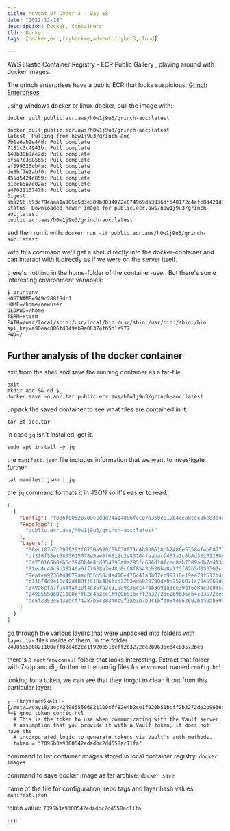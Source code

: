 ```yaml
---
title: Advent Of Cyber 3 - Day 18
date: "2021-12-18"
description: Docker, Containers
tldr: Docker
tags: [docker,ecr,tryhackme,adventofcyber3,cloud]

---
```


AWS Elastic Container Registry - ECR Public Gallery , playing around with docker images.

The grinch enterprises have a public ECR that looks suspicious: [Grinch Enterprises](https://gallery.ecr.aws/h0w1j9u3/grinch-aoc)

using windows docker or linux docker, pull the image with: 
```shell 
docker pull public.ecr.aws/h0w1j9u3/grinch-aoc:latest

docker pull public.ecr.aws/h0w1j9u3/grinch-aoc:latest  
latest: Pulling from h0w1j9u3/grinch-aoc  
7b1a6ab2e44d: Pull complete  
7181c3c4941b: Pull complete  
148b30b9ae2d: Pull complete  
6f5a7c388565: Pull complete  
ef099323cb4a: Pull complete  
de5bf7e2abf0: Pull complete  
455d5424d859: Pull complete  
b1ee65a7e02a: Pull complete  
a47021107475: Pull complete  
Digest: sha256:593c79eaaa1a905c533e389b0034022e074969da3936df648172c4efc8d421d8  
Status: Downloaded newer image for public.ecr.aws/h0w1j9u3/grinch-aoc:latest  
public.ecr.aws/h0w1j9u3/grinch-aoc:latest
```

and then run it with: `docker run -it public.ecr.aws/h0w1j9u3/grinch-aoc:latest`

with this command we'll get a shell directly into the docker-container and can interact with it directly as if we were on the server itself.

there's nothing in the home-folder of the container-user. But there's some interesting environment variables: 
```shell
$ printenv  
HOSTNAME=949c288f8dc1  
HOME=/home/newuser  
OLDPWD=/home  
TERM=xterm  
PATH=/usr/local/sbin:/usr/local/bin:/usr/sbin:/usr/bin:/sbin:/bin  
api_key=a90eac086fd049ab9a08374f65d1e977  
PWD=/
```

## Further analysis of the docker container

exit from the shell and save the running container as a tar-file. 

```shell
exit
mkdir aoc && cd $_
docker save -o aoc.tar public.ecr.aws/h0w1j9u3/grinch-aoc:latest
```

unpack the saved container to see what files are contained in it. 
```shell
tar xf aoc.tar
```

in case `jq` isn't installed, get it. 
```shell
sudo apt install -y jq
```

the `manifest.json` file includes information that we want to investigate further.

```shell 
cat manifest.json | jq
```

the `jq` command formats it in JSON so it's easier to read:

```json
[
  {
    "Config": "f886f00520700e2ddd74a14856fcc07a360c819b4cea8cee8be83d4de01e9787.json",
    "RepoTags": [
      "public.ecr.aws/h0w1j9u3/grinch-aoc:latest"
    ],
    "Layers": [
      "06ec107a7c3909292f0730a926f0bf38071c4b930618cb2480e53584f4b60777/layer.tar",
      "df316f55e15855625078e9ae6f6812c2e83164feabacf457a1c0b4d332622806/layer.tar",
      "6a750165b0eb6d29d0b4e4cd054096a0a295fc606d10fced8ab7389adb7dd13f/layer.tar",
      "72ed4c44c5d38246a6ff7938a3e48c0c68f8543bb30be8a773f02b5d055362ce/layer.tar",
      "9eafea9736f44679aac855b58c0ad10e476c41a3b07eb99718e19ee79f512b4f/layer.tar",
      "b11674d3410c42d488ff618e486fcd7263ad6029798de0d7526871e7945969d2/layer.tar",
      "349a6efa7f944faf10f4d35fa2c11089e36cc474b3d91a3ce39df6e84e9c0452/layer.tar",
      "249855506821100cff82e4b2ce1f920b51bcff2b3272de2b9636eb4c83572beb/layer.tar",
      "ac6f2352e5431dcf74287b5c88340c9f3ae1b7b2c1bfb08fe063602bb49ab591/layer.tar"
    ]
  }
]
```

go through the various layers that were unpacked into folders with `layer.tar` files inside of them. In the folder `249855506821100cff82e4b2ce1f920b51bcff2b3272de2b9636eb4c83572beb`

there's a `root/envconsul` folder that looks interesting. Extract that folder with 7-zip and dig further in the config files for `envconsul` named `config.hcl` 

looking for a token, we can see that they forgot to clean it out from this particular layer: 
```shell
┌──(kryssar㉿kali)-[/mnt/…/day18/aoc/249855506821100cff82e4b2ce1f920b51bcff2b3272de2b9636eb4c83572beb/envconsul]
└─$ grep token config.hcl                                                                              
  # This is the token to use when communicating with the Vault server.
  # assumption that you provide it with a Vault token; it does not have the
  # incorporated logic to generate tokens via Vault's auth methods.
  token = "7095b3e9300542edadbc2dd558ac11fa"
```

command to list container images stored in local container registry: `docker images`

command to save docker image as tar archive: `docker save`

name of the file for configuration, repo tags and layer hash values: `manifest.json`

token value: `7095b3e9300542edadbc2dd558ac11fa`


EOF



